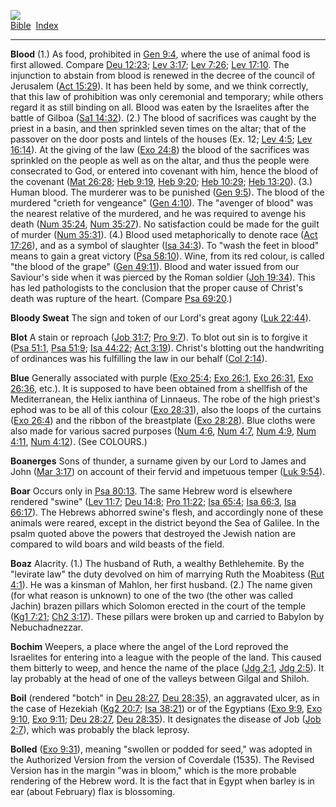 [![](../../cdshop/ithlogo.png)](../../index)  
[Bible](../index)  [Index](index) 

------------------------------------------------------------------------

<span id="000">**Blood**</span> (1.) As food, prohibited in [Gen
9:4](../kjv/gen009.htm#004), where the use of animal food is first
allowed. Compare [Deu 12:23](../kjv/deu012.htm#023); [Lev
3:17](../kjv/lev003.htm#017); [Lev 7:26](../kjv/lev007.htm#026); [Lev
17:10](../kjv/lev017.htm#010). The injunction to abstain from blood is
renewed in the decree of the council of Jerusalem ([Act
15:29](../kjv/act015.htm#029)). It has been held by some, and we think
correctly, that this law of prohibition was only ceremonial and
temporary; while others regard it as still binding on all. Blood was
eaten by the Israelites after the battle of Gilboa ([Sa1
14:32](../kjv/sa1014.htm#032)). (2.) The blood of sacrifices was caught
by the priest in a basin, and then sprinkled seven times on the altar;
that of the passover on the door posts and lintels of the houses (Ex.
12; [Lev 4:5](../kjv/lev004.htm#005); [Lev
16:14](../kjv/lev016.htm#014)). At the giving of the law ([Exo
24:8](../kjv/exo024.htm#008)) the blood of the sacrifices was sprinkled
on the people as well as on the altar, and thus the people were
consecrated to God, or entered into covenant with him, hence the blood
of the covenant ([Mat 26:28](../kjv/mat026.htm#028); [Heb
9:19](../kjv/heb009.htm#019), [Heb 9:20](../kjv/heb009.htm#020); [Heb
10:29](../kjv/heb010.htm#029); [Heb 13:20](../kjv/heb013.htm#020)). (3.)
Human blood. The murderer was to be punished ([Gen
9:5](../kjv/gen009.htm#005)). The blood of the murdered "crieth for
vengeance" ([Gen 4:10](../kjv/gen004.htm#010)). The "avenger of blood"
was the nearest relative of the murdered, and he was required to avenge
his death ([Num 35:24](../kjv/num035.htm#024), [Num
35:27](../kjv/num035.htm#027)). No satisfaction could be made for the
guilt of murder ([Num 35:31](../kjv/num035.htm#031)). (4.) Blood used
metaphorically to denote race ([Act 17:26](../kjv/act017.htm#026)), and
as a symbol of slaughter ([Isa 34:3](../kjv/isa034.htm#003)). To "wash
the feet in blood" means to gain a great victory ([Psa
58:10](../kjv/psa058.htm#010)). Wine, from its red colour, is called
"the blood of the grape" ([Gen 49:11](../kjv/gen049.htm#011)). Blood and
water issued from our Saviour's side when it was pierced by the Roman
soldier ([Joh 19:34](../kjv/joh019.htm#034)). This has led pathologists
to the conclusion that the proper cause of Christ's death was rupture of
the heart. (Compare [Psa 69:20](../kjv/psa069.htm#020).)

<span id="001">**Bloody Sweat**</span> The sign and token of our Lord's
great agony ([Luk 22:44](../kjv/luk022.htm#044)).

<span id="002">**Blot**</span> A stain or reproach ([Job
31:7](../kjv/job031.htm#007); [Pro 9:7](../kjv/pro009.htm#007)). To blot
out sin is to forgive it ([Psa 51:1](../kjv/psa051.htm#001), [Psa
51:9](../kjv/psa051.htm#009); [Isa 44:22](../kjv/isa044.htm#022); [Act
3:19](../kjv/act003.htm#019)). Christ's blotting out the handwriting of
ordinances was his fulfilling the law in our behalf ([Col
2:14](../kjv/col002.htm#014)).

<span id="003">**Blue**</span> Generally associated with purple ([Exo
25:4](../kjv/exo025.htm#004); [Exo 26:1](../kjv/exo026.htm#001), [Exo
26:31](../kjv/exo026.htm#031), [Exo 26:36](../kjv/exo026.htm#036),
etc.). It is supposed to have been obtained from a shellfish of the
Mediterranean, the Helix ianthina of Linnaeus. The robe of the high
priest's ephod was to be all of this colour ([Exo
28:31](../kjv/exo028.htm#031)), also the loops of the curtains ([Exo
26:4](../kjv/exo026.htm#004)) and the ribbon of the breastplate ([Exo
28:28](../kjv/exo028.htm#028)). Blue cloths were also made for various
sacred purposes ([Num 4:6](../kjv/num004.htm#006), [Num
4:7](../kjv/num004.htm#007), [Num 4:9](../kjv/num004.htm#009), [Num
4:11](../kjv/num004.htm#011), [Num 4:12](../kjv/num004.htm#012)). (See
COLOURS.)

<span id="004">**Boanerges**</span> Sons of thunder, a surname given by
our Lord to James and John ([Mar 3:17](../kjv/mar003.htm#017)) on
account of their fervid and impetuous temper ([Luk
9:54](../kjv/luk009.htm#054)).

<span id="005">**Boar**</span> Occurs only in [Psa
80:13](../kjv/psa080.htm#013). The same Hebrew word is elsewhere
rendered "swine" ([Lev 11:7](../kjv/lev011.htm#007); [Deu
14:8](../kjv/deu014.htm#008); [Pro 11:22](../kjv/pro011.htm#022); [Isa
65:4](../kjv/isa065.htm#004); [Isa 66:3](../kjv/isa066.htm#003), [Isa
66:17](../kjv/isa066.htm#017)). The Hebrews abhorred swine's flesh, and
accordingly none of these animals were reared, except in the district
beyond the Sea of Galilee. In the psalm quoted above the powers that
destroyed the Jewish nation are compared to wild boars and wild beasts
of the field.

<span id="006">**Boaz**</span> Alacrity. (1.) The husband of Ruth, a
wealthy Bethlehemite. By the "levirate law" the duty devolved on him of
marrying Ruth the Moabitess ([Rut 4:1](../kjv/rut004.htm#001)). He was a
kinsman of Mahlon, her first husband. (2.) The name given (for what
reason is unknown) to one of the two (the other was called Jachin)
brazen pillars which Solomon erected in the court of the temple ([Kg1
7:21](../kjv/kg1007.htm#021); [Ch2 3:17](../kjv/ch2003.htm#017)). These
pillars were broken up and carried to Babylon by Nebuchadnezzar.

<span id="007">**Bochim**</span> Weepers, a place where the angel of the
Lord reproved the Israelites for entering into a league with the people
of the land. This caused them bitterly to weep, and hence the name of
the place ([Jdg 2:1](../kjv/jdg002.htm#001), [Jdg
2:5](../kjv/jdg002.htm#005)). It lay probably at the head of one of the
valleys between Gilgal and Shiloh.

<span id="008">**Boil**</span> (rendered "botch" in [Deu
28:27](../kjv/deu028.htm#027), [Deu 28:35](../kjv/deu028.htm#035)), an
aggravated ulcer, as in the case of Hezekiah ([Kg2
20:7](../kjv/kg2020.htm#007); [Isa 38:21](../kjv/isa038.htm#021)) or of
the Egyptians ([Exo 9:9](../kjv/exo009.htm#009), [Exo
9:10](../kjv/exo009.htm#010), [Exo 9:11](../kjv/exo009.htm#011); [Deu
28:27](../kjv/deu028.htm#027), [Deu 28:35](../kjv/deu028.htm#035)). It
designates the disease of Job ([Job 2:7](../kjv/job002.htm#007)), which
was probably the black leprosy.

<span id="009">**Bolled**</span> ([Exo 9:31](../kjv/exo009.htm#031)),
meaning "swollen or podded for seed," was adopted in the Authorized
Version from the version of Coverdale (1535). The Revised Version has in
the margin "was in bloom," which is the more probable rendering of the
Hebrew word. It is the fact that in Egypt when barley is in ear (about
February) flax is blossoming.
